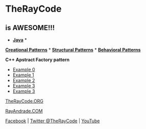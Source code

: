# TheRayCode
## is AWESOME!!!

* **[Java](../README.md)** * 

**[Creational Patterns](../../Creational/README.md)** * **[Structural Patterns](../../Structural/README.md)** * **[Behavioral Patterns](../../Behavioral/README.md)**


**C++ Apstract Factory pattern**

* [Example 0](./AF0/README.md)
* [Example 1](./AF1/)
* [Example 2](./AF2/)
* [Example 3](./AF3/README.md)
* [Example 3](./AF4/README.md)

[TheRayCode.ORG](https://www.TheRayCode.org)

[RayAndrade.COM](https://www.RayAndrade.com)


[Facebook](https://www.facebook.com/TheRayCode/) | [Twitter @TheRayCode](https://www.twitter.com/TheRayCode/) | [YouTube](https://www.youtube.com/AndradeRay/)

